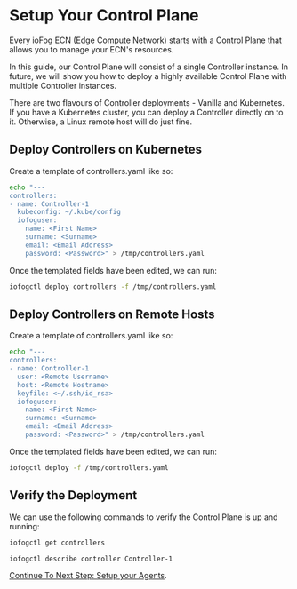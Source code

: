 # Setup Your Control Plane

Every ioFog ECN (Edge Compute Network) starts with a Control Plane that allows you to manage your ECN's resources.

In this guide, our Control Plane will consist of a single Controller instance. In future, we will show you how to deploy a highly available Control Plane with multiple Controller instances.

There are two flavours of Controller deployments - Vanilla and Kubernetes. If you have a Kubernetes cluster, you can deploy a Controller directly on to it. Otherwise, a Linux remote host will do just fine.

## Deploy Controllers on Kubernetes

Create a template of controllers.yaml like so:

```bash
echo "---
controllers:
- name: Controller-1
  kubeconfig: ~/.kube/config
  iofoguser:
    name: <First Name>
    surname: <Surname>
    email: <Email Address>
    password: <Password>" > /tmp/controllers.yaml
```

Once the templated fields have been edited, we can run:

```bash
iofogctl deploy controllers -f /tmp/controllers.yaml
```

## Deploy Controllers on Remote Hosts

Create a template of controllers.yaml like so:

```bash
echo "---
controllers:
- name: Controller-1
  user: <Remote Username>
  host: <Remote Hostname>
  keyfile: <~/.ssh/id_rsa>
  iofoguser:
    name: <First Name>
    surname: <Surname>
    email: <Email Address>
    password: <Password>" > /tmp/controllers.yaml
```

Once the templated fields have been edited, we can run:

```bash
iofogctl deploy -f /tmp/controllers.yaml
```

## Verify the Deployment

We can use the following commands to verify the Control Plane is up and running:

```bash
iofogctl get controllers
```

```bash
iofogctl describe controller Controller-1
```

[Continue To Next Step: Setup your Agents](setup-your-agents.html).